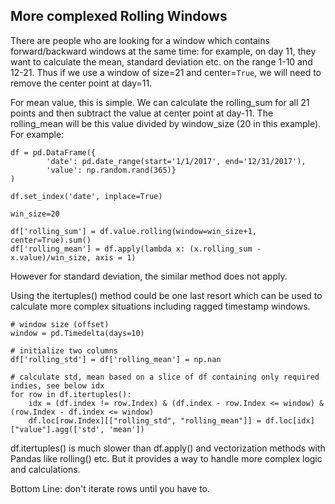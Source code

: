 ## More complexed Rolling Windows ##

There are people who are looking for a window which contains forward/backward windows at the same 
time: for example, on day 11, they want to calculate the mean, standard deviation etc. on the range
1-10 and 12-21. Thus if we use a window of size=21 and center=`True`, we will need to 
remove the center point at day=11.

For mean value, this is simple. We can calculate the rolling_sum for all 21 points and then subtract the
value at center point at day-11. The rolling_mean will be this value divided by window_size (20 in this example).
For example:
```
df = pd.DataFrame({ 
        'date': pd.date_range(start='1/1/2017', end='12/31/2017'),
        'value': np.random.rand(365)}
)

df.set_index('date', inplace=True)

win_size=20

df['rolling_sum'] = df.value.rolling(window=win_size+1, center=True).sum()
df['rolling_mean'] = df.apply(lambda x: (x.rolling_sum - x.value)/win_size, axis = 1)
```

However for standard deviation, the similar method does not apply. 

Using the itertuples() method could be one last resort which can be used to calculate more complex situations
including ragged timestamp windows.

```
# window size (offset)
window = pd.Timedelta(days=10)

# initialize two columns
df['rolling_std'] = df['rolling_mean'] = np.nan

# calculate std, mean based on a slice of df containing only required indies, see below idx
for row in df.itertuples():
    idx = (df.index != row.Index) & (df.index - row.Index <= window) & (row.Index - df.index <= window)
    df.loc[row.Index][["rolling_std", "rolling_mean"]] = df.loc[idx]["value"].agg(['std', 'mean'])
```

df.itertuples() is much slower than df.apply() and vectorization methods with Pandas like rolling() etc. 
But it provides a way to handle more complex logic and calculations.

Bottom Line: don't iterate rows until you have to.
